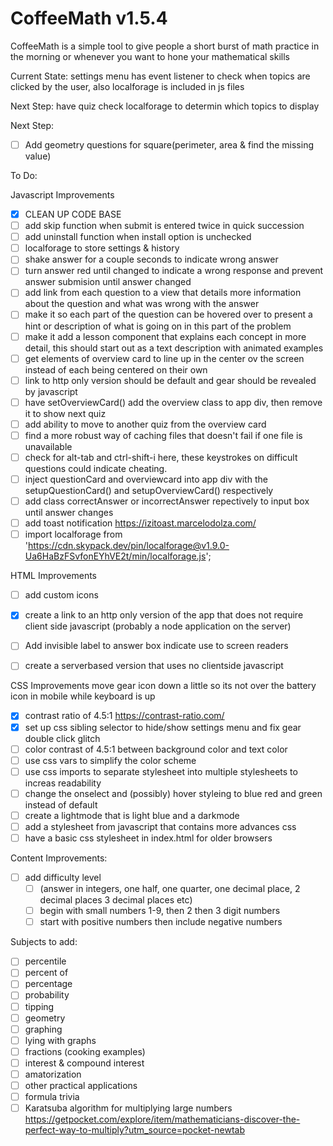 # CoffeeMath v1.5.4

CoffeeMath is a simple tool to give people a short burst of math practice in the morning or whenever you want to hone your mathematical skills 

Current State:
settings menu has event listener to check when topics are clicked by the user, also localforage is included in js files

Next Step:
have quiz check localforage to determin which topics to display

Next Step:
 - [ ] Add geometry questions for square(perimeter, area & find the missing value)


To Do:


Javascript Improvements
- [x] CLEAN UP CODE BASE
- [ ] add skip function when submit is entered twice in quick succession
- [ ] add uninstall function when install option is unchecked
- [ ] localforage to store settings & history
- [ ] shake answer for a couple seconds to indicate wrong answer
- [ ] turn answer red until changed to indicate a wrong response and prevent answer submision until answer changed
- [ ] add link from each question to a view that details more information about the question and what was wrong with the answer
- [ ] make it so each part of the question can be hovered over to present a hint or description of what is going on in this part of the problem
- [ ] make it add a lesson component that explains each concept in more detail, this should start out as a text description with animated examples
- [ ] get elements of overview card to line up in the center ov the screen instead of each being centered on their own
- [ ] link to http only version should be default and gear should be revealed by javascript
- [ ] have setOverviewCard() add the overview class to app div, then remove it to show next quiz
- [ ] add ability to move to another quiz from the overview card
- [ ] find a more robust way of caching files that doesn't fail if one file is unavailable 
- [ ]  check for alt-tab and ctrl-shift-i here, these keystrokes on difficult questions could indicate cheating.
- [ ]  inject questionCard and overviewcard into app div with the setupQuestionCard() and setupOverviewCard() respectively
- [ ]  add class correctAnswer or incorrectAnswer repectively to input box until answer changes
- [ ]  add toast notification https://izitoast.marcelodolza.com/ 
- [ ]  import localforage from 'https://cdn.skypack.dev/pin/localforage@v1.9.0-Ua6HaBzFSvfonEYhVE2t/min/localforage.js';

HTML Improvements
- [ ] add custom icons
- [x] create a link to an http only version of the app that does not require client side javascript (probably a node application on the server)
- [ ] Add invisible label to answer box indicate use to screen readers
- [ ] create a serverbased version that uses no clientside javascript


CSS Improvements
move gear icon down a little so its not over the battery icon in mobile while keyboard is up
- [x] contrast ratio of 4.5:1 https://contrast-ratio.com/
- [x] set up css sibling selector to hide/show settings menu and fix gear double click glitch
- [ ] color contrast of 4.5:1 between background color and text color
- [ ] use css vars to simplify the color scheme
- [ ] use css imports to separate stylesheet into multiple stylesheets to increas readability
- [ ] change the onselect and (possibly) hover styleing to blue red and green instead of default
- [ ] create a lightmode that is light blue and a darkmode
- [ ] add a stylesheet from javascript that contains more advances css 
- [ ] have a basic css stylesheet in index.html for older browsers

Content Improvements:
- [ ] add difficulty level  
  - [ ] (answer in integers, one half, one quarter,  one decimal place, 2 decimal places 3 decimal places etc)
  - [ ] begin with small numbers 1-9, then 2 then 3 digit numbers 
  - [ ] start with positive numbers then include negative numbers

Subjects to add:
- [ ] percentile
- [ ] percent of 
- [ ] percentage
- [ ] probability
- [ ] tipping
- [ ] geometry
- [ ] graphing
- [ ] lying with graphs
- [ ] fractions (cooking examples)
- [ ] interest & compound interest
- [ ] amatorization
- [ ] other practical applications
- [ ] formula trivia
- [ ] Karatsuba algorithm for multiplying large numbers https://getpocket.com/explore/item/mathematicians-discover-the-perfect-way-to-multiply?utm_source=pocket-newtab
